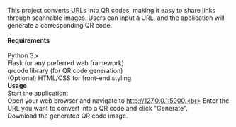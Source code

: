 This project converts URLs into QR codes, making it easy to share links through scannable images. Users can input a URL, and the application will generate a corresponding QR code.<br> </br>
**Requirements**<br> </br>
Python 3.x<br> 
Flask (or any preferred web framework)<br> 
qrcode library (for QR code generation)<br> 
(Optional) HTML/CSS for front-end styling<br> 
**Usage**<br>
Start the application:<br>
Open your web browser and navigate to http://127.0.0.1:5000.<br>
Enter the URL you want to convert into a QR code and click "Generate".<br>
Download the generated QR code image.<br>
